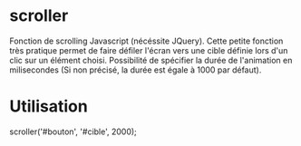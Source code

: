 # scroller
Fonction de scrolling Javascript (nécéssite JQuery). Cette petite fonction très pratique permet de faire défiler l'écran vers une cible définie lors d'un clic sur un élément choisi. Possibilité de spécifier la durée de l'animation en milisecondes (Si non précisé, la durée est égale à 1000 par défaut).

# Utilisation
scroller('#bouton', '#cible', 2000);
